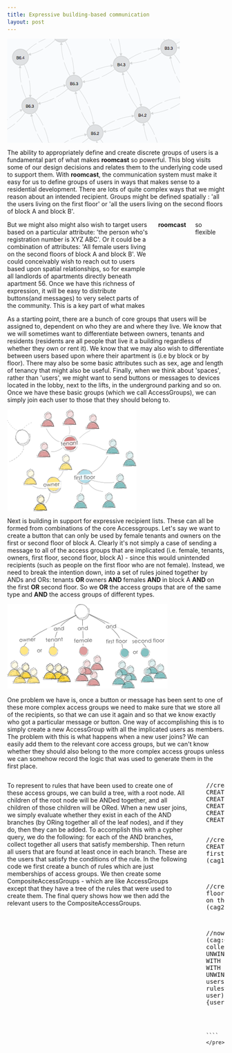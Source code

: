 ```yaml
---
title: Expressive building-based communication
layout: post
---
```


<div class="row">

  <div class="large-4 columns">
    <img src="/assets/img/buildinggraph.png"/>
  </div>
  
  <div class="large-6 columns">
    <p> The ability to appropriately define and create discrete groups of users is a fundamental part of what makes <strong>roomcast</strong> so powerful. This blog visits some of our design decisions and relates them to the underlying code used to support them.  With <strong>roomcast</strong>, the communication system must make it easy for us to define groups of users in ways that makes sense to a residential development.  There are lots of quite complex ways that we might reason about an intended recipient.  Groups might be defined spatially : 'all the users living on the first floor' or 'all the users living on the second floors of block A and block B'.</p> 
  </div>
</div>
 
<div class="row">

  <div class="large-10 columns">
 But we might also might also wish to target users based on a particular attribute: 'the person who's registration number is XYZ ABC'.  Or it could be a combination of attributes: 'All female users living on the second floors of block A and block B'.  We could conceivably wish to reach out to users based upon spatial relationships, so for example all landlords of apartments directly beneath apartment 56.   Once we have this richness of expression, it will be easy to distribute buttons(and messages) to very select parts of the community.  This is a key part of what makes <strong> roomcast </strong> so flexible </p>
 </div>
</div>

<div class="row">
  <div class="large-6 columns">
	<p>
		As a starting point, there are a bunch of core groups that users will be assigned to, dependent on who they are and where they live.  We know that we will sometimes want to differentiate between owners, tenants and residents (residents are all people that live it a building regardless of whether they own or rent it).  We know that we may also wish to differentiate between users based upon where their apartment is (i.e by block or by floor).   There may also be some basic attributes such as sex, age and length of tenancy that might also be useful.  Finally, when we think about 'spaces', rather than 'users', we might want to send buttons or messages to devices located in the lobby, next to the lifts, in the underground parking and so on.  Once we have these basic groups (which we call AccessGroups), we can simply join each user to those that they should belong to.
	</p>
  </div>

  <div class="large-4 columns">
	 <img src="/assets/img/accessgroups.png"/>
  </div>
</div>	

<div class="row">
	<div class="large-10 columns">
		 <p> Next is building in support for expressive recipient lists.  These can all be formed from combinations of the core Accessgroups.  Let's say we want to create a button that can only be used by female tenants and owners on the first or second floor of block A.  Clearly  it's not simply a case of sending a message to all of the access groups that are implicated (i.e. female, tenants, owners, first floor, second floor, block A) - since this would unintended recipients (such as people on the first floor who are not female). Instead, we need to break the intention down, into a set of rules joined together by ANDs and ORs: tenants <strong> OR </strong> owners <strong> AND </strong> females <strong> AND </strong> in block A <strong> AND </strong> on the first <strong> OR </strong> second floor. So we <strong>OR</strong> the access groups that are of the same type and <strong>AND</strong> the access groups of different types. </p>
	</div>
</div>

<div class="row">
	<div class="row">
		 <img src="/assets/img/rules.png"/>
	</div>
	<div class="large-6 columns">
		 <p> One problem we have is, once a button or message has been sent to one of these more complex access groups we need to make sure that we store all of the recipients, so that we can use it again and so that we know exactly who got a particular message or button.  One way of accomplishing this is to simply create a new AccessGroup with all the implicated users as members.  The problem with this is what happens when a new user joins?  We can easily add them to the relevant core access groups, but we can't know whether they should also belong to the more complex access groups unless we can somehow record the logic that was used to generate them in the first place. </p> 
	</div>
</div>   

<div class="row">
	<div class="large-10 columns">
 		<p> To represent to rules that have been used to create one of these access groups, we can build a tree, with a root node.  All children of the root node will be ANDed together, and all children of those children will be ORed.  When a new user joins, we simply evaluate whether they exist in each of the AND branches (by ORing together all of the leaf nodes), and if they do, then they can be added.  To accomplish this with a cypher query, we do the following: for each of the AND branches, collect together all users that satisfy membership. Then return all users that are found at least once in each branch.  These are the users that satisfy the conditions of the rule.   In the following code we first create a bunch of rules which are just memberships of access groups.  We then create some CompositeAccessGroups - which are like AccessGroups except that they have a tree of the rules that were used to create them.  The final query shows how we then add the relevant users to the CompositeAccessGroups.
		 </p>
		 <p>
		 <pre>
//create sets of rule (combinations of access groups)
CREATE  (owners)<-[:IN]-(t1:Rule {name:'ownersandtenants_rule'})-[:IN]->(tenants)
CREATE  (firstfloor)<-[:IN]-(t2:Rule {name:'firstfloor_rule'})
CREATE  (male)<-[:IN]-(t3:Rule {name:'male_rule'})
CREATE  (female)<-[:IN]-(t4:Rule {name:'female_rule'})
CREATE  (fourthfloor)<-[:IN]-(t5:Rule {name:'fourthfloor_rule'})

//create an access group: male tenants and owners on the first floor
CREATE  (cag1:CompositeAccessGroup {name:"male tenants and owners on first floor"})
CREATE (cag1)-[:HAS_RULE]->(t1)
CREATE (cag1)-[:HAS_RULE]->(t2)
CREATE (cag1)-[:HAS_RULE]->(t3)

//create an access group: female tenants and owners on the fourth floor
CREATE  (cag2:CompositeAccessGroup {name:"female tenants and owners on the fourth floor"})
CREATE (cag2)-[:HAS_RULE]->(t1)
CREATE (cag2)-[:HAS_RULE]->(t4)
CREATE (cag2)-[:HAS_RULE]->(t5);

//now attach all relevant users to the compound access group.
MATCH (cag:CompositeAccessGroup)-[:HAS_RULE]->(r1:Rule)
WITH cag, collect(r1) as rules
WITH cag, rules, length(rules) as rulestosatisfy
UNWIND rules as rule
MATCH rule-[:IN]->ag<-[:BELONGS_TO]-(u:User)
WITH cag, rule, rulestosatisfy, collect(DISTINCT(u.userId)) as users
WITH cag, rulestosatisfy, collect({rule:rule, users:users}) as rules
UNWIND rules as users
WITH cag, rulestosatisfy, EXTRACT (user in users.users | user) AS extracted
UNWIND extracted as user
WITH cag, rulestosatisfy, user, length(FILTER(auser in collect(user)  WHERE auser = user)) as counted
WHERE counted = rulestosatisfy
MATCH (u:User {userId:user})
CREATE UNIQUE (u)-[:BELONGS_TO]->(cag);
		 
		 ````
	</pre> 
  </div>
</div>